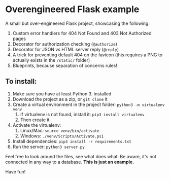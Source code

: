 # Overengineered Flask example

A small but over-engineered Flask project, showcasing the following:

1. Custom error handlers for 404 Not Found and 403 Not Authorized pages
2. Decorator for authorization checking (`@authorize`)
3. Decorator for JSON vs HTML server reply (`@reply`)
4. A trick for preventing default 404 on the favicon (this requires a PNG to actually exists in the `/static/` folder)
5. Blueprints, because separation of concerns rules!

## To install:

1. Make sure you have at least Python 3. installed
2. Download the project as a zip, or `git clone` it
3. Create a virtual environment in the project folder: `python3 -m virtualenv venv`
   1. If virtualenv is not found, install it: `pip3 install virtualenv`
   2. Then create it
4. Activate the virtualenv:
   1. Linux/Mac: `source venv/bin/activate`
   2. Windows: `./venv/Scripts/Activate.ps1`
5. Install dependencies: `pip3 install -r requirements.txt`
6. Run the server: `python3 server.py`

Feel free to look around the files, see what does what. Be aware, it's not connected in any way to a database. **This is just an example.**

Have fun!